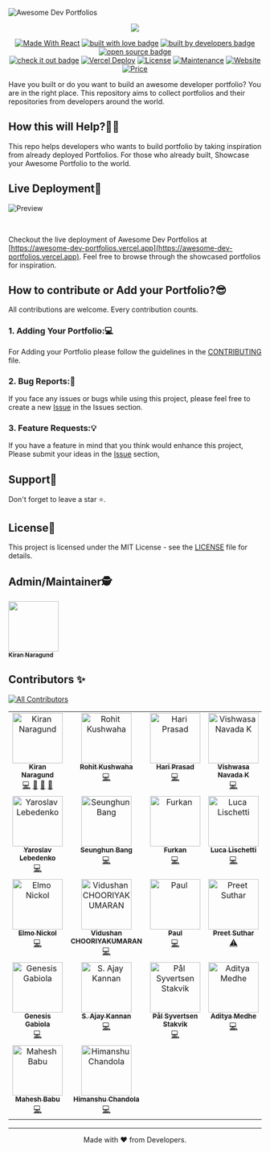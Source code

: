 ![Awesome Dev Portfolios](https://iili.io/JAPpUqF.png)


<p align="center">
  <a href="https://git.io/typing-svg"><img src="https://readme-typing-svg.demolab.com/?lines=Hi%F0%9F%91%8B+Welcome+to+Awesome+Dev+Portfolios!&font=Teko&size=40&center=true&width=550&height=70"/></a>
</p>

<p align="center">
  <a href="https://reactjs.org/"><img alt="Made With React" src="https://img.shields.io/badge/made%20with-react-61DAFB?style=flat" /></a>
  <a href="https://github.com/Kiran1689" target="_blank" rel="noopener noreferrer"><img src="https://img.shields.io/badge/built_with-love-red" alt="built with love badge" /></a>
  <a href="https://github.com/Kiran1689" target="_blank" rel="noopener noreferrer"><img src="https://img.shields.io/badge/built_by-developers-yellow" alt="built by developers badge" /></a>
  <a href="https://github.com/Kiran1689/Awesome-Dev-Portfolios" target="_blank" rel="noopener noreferrer"><img src="https://img.shields.io/badge/open-source-green" alt="open source badge" /></a>
<br/>
  <a href="https://awesome-dev-portfolios.vercel.app/" target="_blank" rel="noopener noreferrer"><img src="https://img.shields.io/badge/check_it-out-blueviolet" alt="check it out badge" /></a>
  <a href="https://github.com/Kiran1689/Awesome-Dev-Portfolios" target="_blank" rel="noopener noreferrer"><img src="https://therealsujitk-vercel-badge.vercel.app/?app=awesome-dev-portfolios" alt="Vercel Deploy"></a>
  <a href="http://badges.mit-license.org/"><img alt="License" src="http://img.shields.io/:license-mit-blue.svg?style=flat-square?style=flat-square" /></a>
  <a href="https://github.com/Kiran1689/Awesome-Dev-Portfolios/commits/main"><img alt="Maintenance" src="https://img.shields.io/badge/maintained-yes-orange.svg?style=flat" /></a>
  <a href="http://badges.mit-license.org/"><img alt="Website" src="https://img.shields.io/badge/website-up-yellow?style=flat" /></a>
  <a href="https://img.shields.io/badge/price-free-ff69b4"><img alt="Price" src="https://img.shields.io/badge/price-free-ff69b4?style=flat" /></a>
</p>

Have you built or do you want to build an awesome developer portfolio? You are in the right place. 
This repository aims to collect portfolios and their repositories from developers around the world.

## How this will Help?🤷‍♂️
This repo helps developers who wants to build portfolio by taking inspiration from already deployed Portfolios.
For those who already built, Showcase your Awesome Portfolio to the world.

## Live Deployment🤩
![Preview](https://github.com/Kiran1689/Awesome-Dev-Portfolios/assets/64830641/044a3244-59bf-4d60-bba6-4ec260e98587)

<br/>

Checkout the live deployment of Awesome Dev Portfolios at [https://awesome-dev-portfolios.vercel.app](https://awesome-dev-portfolios.vercel.app). 
Feel free to browse through the showcased portfolios for inspiration.


## How to contribute or Add your Portfolio?😎
All contributions are welcome. Every contribution counts.

### 1. Adding Your Portfolio:💻
For Adding your Portfolio please follow the guidelines in the [CONTRIBUTING](./CONTRIBUTING.md) file.

### 2. Bug Reports:🐛
If you face any issues or bugs while using this project, please feel free to create a new [Issue](https://github.com/Kiran1689/Awesome-Dev-Portfolios/issues/new/choose) in the Issues section. 

### 3. Feature Requests:💡
If you have a feature in mind that you think would enhance this project, Please submit your ideas in the [Issue](https://github.com/Kiran1689/Awesome-Dev-Portfolios/issues/new/choose) section,

## Support💜

Don't forget to leave a star ⭐️.

## License📝

This project is licensed under the MIT License - see the [LICENSE](LICENSE) file for details.

## Admin/Maintainer🕵  

<a href="https://github.com/Kiran1689"><img src="https://avatars.githubusercontent.com/u/75929997?v=4" width="100px;" alt=""/><br /><sub align="center"><b>Kiran Naragund</b></sub></a>

## Contributors ✨
<!-- ALL-CONTRIBUTORS-BADGE:START - Do not remove or modify this section -->
[![All Contributors](https://img.shields.io/badge/all_contributors-30-orange.svg?style=flat-square)](#contributors-)
<!-- ALL-CONTRIBUTORS-BADGE:END -->

<!-- ALL-CONTRIBUTORS-LIST:START - Do not remove or modify this section -->
<!-- prettier-ignore-start -->
<!-- markdownlint-disable -->
<table>
  <tbody>
    <tr>
      <td align="center" valign="top" width="14.28%"><a href="https://kiran1689.github.io"><img src="https://avatars.githubusercontent.com/u/75929997?v=4?s=100" width="100px;" alt="Kiran Naragund"/><br /><sub><b>Kiran Naragund</b></sub></a><br /><a href="https://github.com/Kiran1689/Awesome-Dev-Portfolios/commits?author=Kiran1689" title="Code">💻</a> <a href="#design-Kiran1689" title="Design">🎨</a> <a href="https://github.com/Kiran1689/Awesome-Dev-Portfolios/commits?author=Kiran1689" title="Documentation">📖</a> <a href="#maintenance-Kiran1689" title="Maintenance">🚧</a></td>
      <td align="center" valign="top" width="14.28%"><a href="http://rohitk06.site"><img src="https://avatars.githubusercontent.com/u/66678395?v=4?s=100" width="100px;" alt="Rohit Kushwaha"/><br /><sub><b>Rohit Kushwaha</b></sub></a><br /><a href="https://github.com/Kiran1689/Awesome-Dev-Portfolios/commits?author=DevRohit06" title="Code">💻</a></td>
      <td align="center" valign="top" width="14.28%"><a href="https://hariprasd.me"><img src="https://avatars.githubusercontent.com/u/75234157?v=4?s=100" width="100px;" alt="Hari Prasad"/><br /><sub><b>Hari Prasad</b></sub></a><br /><a href="https://github.com/Kiran1689/Awesome-Dev-Portfolios/commits?author=hariprasd" title="Code">💻</a></td>
      <td align="center" valign="top" width="14.28%"><a href="http://vishwas.tech"><img src="https://avatars.githubusercontent.com/u/13111030?v=4?s=100" width="100px;" alt="Vishwasa Navada K"/><br /><sub><b>Vishwasa Navada K</b></sub></a><br /><a href="https://github.com/Kiran1689/Awesome-Dev-Portfolios/commits?author=vishwasnavadak" title="Code">💻</a></td>
      <td align="center" valign="top" width="14.28%"><a href="https://vikas-ukani.github.io/"><img src="https://avatars.githubusercontent.com/u/57585690?v=4?s=100" width="100px;" alt="Vikas Ukani"/><br /><sub><b>Vikas Ukani</b></sub></a><br /><a href="https://github.com/Kiran1689/Awesome-Dev-Portfolios/commits?author=vikas-ukani" title="Code">💻</a></td>
      <td align="center" valign="top" width="14.28%"><a href="https://mrepol742.github.io"><img src="https://avatars.githubusercontent.com/u/62317165?v=4?s=100" width="100px;" alt="Melvin Jones Repol"/><br /><sub><b>Melvin Jones Repol</b></sub></a><br /><a href="https://github.com/Kiran1689/Awesome-Dev-Portfolios/commits?author=mrepol742" title="Code">💻</a></td>
      <td align="center" valign="top" width="14.28%"><a href="http://www.nishantbanjade.com.np"><img src="https://avatars.githubusercontent.com/u/44603953?v=4?s=100" width="100px;" alt="Nishant Banjade"/><br /><sub><b>Nishant Banjade</b></sub></a><br /><a href="https://github.com/Kiran1689/Awesome-Dev-Portfolios/commits?author=Nix-code" title="Code">💻</a></td>
    </tr>
    <tr>
      <td align="center" valign="top" width="14.28%"><a href="https://portfolio-nailheart.vercel.app/"><img src="https://avatars.githubusercontent.com/u/48065097?v=4?s=100" width="100px;" alt="Yaroslav Lebedenko"/><br /><sub><b>Yaroslav Lebedenko</b></sub></a><br /><a href="https://github.com/Kiran1689/Awesome-Dev-Portfolios/commits?author=Nailheart" title="Code">💻</a></td>
      <td align="center" valign="top" width="14.28%"><a href="https://seunghun-website.vercel.app/"><img src="https://avatars.githubusercontent.com/u/77614387?v=4?s=100" width="100px;" alt="Seunghun Bang"/><br /><sub><b>Seunghun Bang</b></sub></a><br /><a href="https://github.com/Kiran1689/Awesome-Dev-Portfolios/commits?author=a1603169" title="Code">💻</a></td>
      <td align="center" valign="top" width="14.28%"><a href="https://furki.vercel.app/"><img src="https://avatars.githubusercontent.com/u/84590614?v=4?s=100" width="100px;" alt="Furkan "/><br /><sub><b>Furkan </b></sub></a><br /><a href="https://github.com/Kiran1689/Awesome-Dev-Portfolios/commits?author=4Furki4" title="Code">💻</a></td>
      <td align="center" valign="top" width="14.28%"><a href="https://github.com/sirLisko"><img src="https://avatars.githubusercontent.com/u/435399?v=4?s=100" width="100px;" alt="Luca Lischetti"/><br /><sub><b>Luca Lischetti</b></sub></a><br /><a href="https://github.com/Kiran1689/Awesome-Dev-Portfolios/commits?author=sirLisko" title="Code">💻</a></td>
      <td align="center" valign="top" width="14.28%"><a href="https://www.jimraptis.com"><img src="https://avatars.githubusercontent.com/u/24657754?v=4?s=100" width="100px;" alt="Jim Raptis"/><br /><sub><b>Jim Raptis</b></sub></a><br /><a href="https://github.com/Kiran1689/Awesome-Dev-Portfolios/commits?author=dimitrisraptis96" title="Code">💻</a></td>
      <td align="center" valign="top" width="14.28%"><a href="https://yashitanamdeo.github.io"><img src="https://avatars.githubusercontent.com/u/49322948?v=4?s=100" width="100px;" alt="Yashita Namdeo"/><br /><sub><b>Yashita Namdeo</b></sub></a><br /><a href="https://github.com/Kiran1689/Awesome-Dev-Portfolios/commits?author=yashitanamdeo" title="Code">💻</a></td>
      <td align="center" valign="top" width="14.28%"><a href="https://swappy-web.netlify.app/"><img src="https://avatars.githubusercontent.com/u/95163993?v=4?s=100" width="100px;" alt="Swapnil Shivpuje"/><br /><sub><b>Swapnil Shivpuje</b></sub></a><br /><a href="https://github.com/Kiran1689/Awesome-Dev-Portfolios/commits?author=iamswapnil22" title="Code">💻</a></td>
    </tr>
    <tr>
      <td align="center" valign="top" width="14.28%"><a href="https://github.com/elmonickcool"><img src="https://avatars.githubusercontent.com/u/41835231?v=4?s=100" width="100px;" alt="Elmo Nickol"/><br /><sub><b>Elmo Nickol</b></sub></a><br /><a href="https://github.com/Kiran1689/Awesome-Dev-Portfolios/commits?author=elmonickcool" title="Code">💻</a></td>
      <td align="center" valign="top" width="14.28%"><a href="http://vidu.sh/an"><img src="https://avatars.githubusercontent.com/u/25385500?v=4?s=100" width="100px;" alt="Vidushan CHOORIYAKUMARAN"/><br /><sub><b>Vidushan CHOORIYAKUMARAN</b></sub></a><br /><a href="https://github.com/Kiran1689/Awesome-Dev-Portfolios/commits?author=vidjul" title="Code">💻</a></td>
      <td align="center" valign="top" width="14.28%"><a href="https://dinogomez.vercel.app/"><img src="https://avatars.githubusercontent.com/u/41871666?v=4?s=100" width="100px;" alt="Paul"/><br /><sub><b>Paul</b></sub></a><br /><a href="https://github.com/Kiran1689/Awesome-Dev-Portfolios/commits?author=dinogomez" title="Code">💻</a></td>
      <td align="center" valign="top" width="14.28%"><a href="https://preetsuthar.me"><img src="https://avatars.githubusercontent.com/u/75468116?v=4?s=100" width="100px;" alt="Preet Suthar"/><br /><sub><b>Preet Suthar</b></sub></a><br /><a href="https://github.com/Kiran1689/Awesome-Dev-Portfolios/commits?author=preetsuthar17" title="Tests">⚠️</a></td>
      <td align="center" valign="top" width="14.28%"><a href="https://www.tiagocreator.com/"><img src="https://avatars.githubusercontent.com/u/82607849?v=4?s=100" width="100px;" alt="Tiago Leite"/><br /><sub><b>Tiago Leite</b></sub></a><br /><a href="https://github.com/Kiran1689/Awesome-Dev-Portfolios/commits?author=tiagocreator" title="Tests">⚠️</a></td>
      <td align="center" valign="top" width="14.28%"><a href="https://lakshanrukantha.github.io"><img src="https://avatars.githubusercontent.com/u/64830641?v=4?s=100" width="100px;" alt="Lakshan Rukantha"/><br /><sub><b>Lakshan Rukantha</b></sub></a><br /><a href="https://github.com/Kiran1689/Awesome-Dev-Portfolios/commits?author=LakshanRukantha" title="Code">💻</a> <a href="https://github.com/Kiran1689/Awesome-Dev-Portfolios/commits?author=LakshanRukantha" title="Documentation">📖</a></td>
      <td align="center" valign="top" width="14.28%"><a href="https://khaled.is-a.dev"><img src="https://avatars.githubusercontent.com/u/74397286?v=4?s=100" width="100px;" alt="Khaled"/><br /><sub><b>Khaled</b></sub></a><br /><a href="https://github.com/Kiran1689/Awesome-Dev-Portfolios/commits?author=khaled-0" title="Code">💻</a></td>
    </tr>
    <tr>
      <td align="center" valign="top" width="14.28%"><a href="https://genesisgabiola.tech/"><img src="https://avatars.githubusercontent.com/u/8042418?v=4?s=100" width="100px;" alt="Genesis Gabiola"/><br /><sub><b>Genesis Gabiola</b></sub></a><br /><a href="https://github.com/Kiran1689/Awesome-Dev-Portfolios/commits?author=gbgabiola" title="Code">💻</a></td>
      <td align="center" valign="top" width="14.28%"><a href="https://ajaykannan.netlify.app/"><img src="https://avatars.githubusercontent.com/u/78952955?v=4?s=100" width="100px;" alt="S. Ajay Kannan"/><br /><sub><b>S. Ajay Kannan</b></sub></a><br /><a href="https://github.com/Kiran1689/Awesome-Dev-Portfolios/commits?author=Ajay-Kannan7" title="Code">💻</a></td>
      <td align="center" valign="top" width="14.28%"><a href="https://paalss.vercel.app/"><img src="https://avatars.githubusercontent.com/u/39744024?v=4?s=100" width="100px;" alt="Pål Syvertsen Stakvik"/><br /><sub><b>Pål Syvertsen Stakvik</b></sub></a><br /><a href="https://github.com/Kiran1689/Awesome-Dev-Portfolios/commits?author=paalss" title="Code">💻</a></td>
      <td align="center" valign="top" width="14.28%"><a href="http://aditya.medhe.in"><img src="https://avatars.githubusercontent.com/u/9315396?v=4?s=100" width="100px;" alt="Aditya Medhe"/><br /><sub><b>Aditya Medhe</b></sub></a><br /><a href="https://github.com/Kiran1689/Awesome-Dev-Portfolios/commits?author=adityamedhe" title="Code">💻</a></td>
      <td align="center" valign="top" width="14.28%"><a href="https://concatofilippo.com/"><img src="https://avatars.githubusercontent.com/u/127858984?v=4?s=100" width="100px;" alt="Fil"/><br /><sub><b>Fil</b></sub></a><br /><a href="https://github.com/Kiran1689/Awesome-Dev-Portfolios/commits?author=fppcnc" title="Code">💻</a></td>
      <td align="center" valign="top" width="14.28%"><a href="http://yared.vercel.app"><img src="https://avatars.githubusercontent.com/u/55293585?v=4?s=100" width="100px;" alt="Yared Tekile"/><br /><sub><b>Yared Tekile</b></sub></a><br /><a href="https://github.com/Kiran1689/Awesome-Dev-Portfolios/commits?author=Yared29" title="Code">💻</a></td>
      <td align="center" valign="top" width="14.28%"><a href="https://shoghisimon.cc"><img src="https://avatars.githubusercontent.com/u/38010540?v=4?s=100" width="100px;" alt="SelfMadeSystem"/><br /><sub><b>SelfMadeSystem</b></sub></a><br /><a href="https://github.com/Kiran1689/Awesome-Dev-Portfolios/commits?author=SelfMadeSystem" title="Code">💻</a></td>
    </tr>
    <tr>
      <td align="center" valign="top" width="14.28%"><a href="https://maheshbabu11.dev/"><img src="https://avatars.githubusercontent.com/u/43287976?v=4?s=100" width="100px;" alt="Mahesh Babu"/><br /><sub><b>Mahesh Babu</b></sub></a><br /><a href="https://github.com/Kiran1689/Awesome-Dev-Portfolios/commits?author=MaheshBabu11" title="Code">💻</a></td>
      <td align="center" valign="top" width="14.28%"><a href="http://himanshuchandola.fyi"><img src="https://avatars.githubusercontent.com/u/96554303?v=4?s=100" width="100px;" alt="Himanshu Chandola"/><br /><sub><b>Himanshu Chandola</b></sub></a><br /><a href="https://github.com/Kiran1689/Awesome-Dev-Portfolios/commits?author=himanshuchandola" title="Code">💻</a></td>
    </tr>
  </tbody>
</table>

<!-- markdownlint-restore -->
<!-- prettier-ignore-end -->

<!-- ALL-CONTRIBUTORS-LIST:END -->
<!-- prettier-ignore-start -->
<!-- markdownlint-disable -->

<!-- markdownlint-restore -->
<!-- prettier-ignore-end -->

<!-- ALL-CONTRIBUTORS-LIST:END -->


---

<p align="center">
  Made with ❤ from Developers.
</p>

